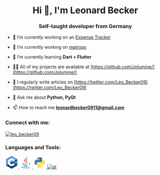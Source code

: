<h1 align="center">Hi 👋, I'm Leonard Becker</h1>
<h3 align="center">Self-taught developer from Germany</h3>

- 🔭 I’m currently working on an [Expense Tracker](https://github.com/Jolumine/exp-trk)

- 🔭 I’m currently working on [matrops](https://github.com/Jolumine/matrops)

- 🌱 I’m currently learning **Dart + Flutter**

- 👨‍💻 All of my projects are available at [https://github.com/Jolumine/](https://github.com/Jolumine/)

- 📝 I regularly write articles on [https://twitter.com/Leo_Becker09](https://twitter.com/Leo_Becker09)

- 💬 Ask me about **Python, PyQt**

- 📫 How to reach me **leonardbecker0911@gmail.com**

<h3 align="left">Connect with me:</h3>
<p align="left">
<a href="https://twitter.com/leo_becker09" target="blank"><img align="center" src="https://raw.githubusercontent.com/rahuldkjain/github-profile-readme-generator/master/src/images/icons/Social/twitter.svg" alt="leo_becker09" height="30" width="40" /></a>
</p>

<h3 align="left">Languages and Tools:</h3>
<p align="left"> <a href="https://www.w3schools.com/cpp/" target="_blank" rel="noreferrer"> <img src="https://raw.githubusercontent.com/devicons/devicon/master/icons/cplusplus/cplusplus-original.svg" alt="cplusplus" width="40" height="40"/> </a> <a href="https://www.java.com" target="_blank" rel="noreferrer"> <img src="https://raw.githubusercontent.com/devicons/devicon/master/icons/java/java-original.svg" alt="java" width="40" height="40"/> </a> <a href="https://www.python.org" target="_blank" rel="noreferrer"> <img src="https://raw.githubusercontent.com/devicons/devicon/master/icons/python/python-original.svg" alt="python" width="40" height="40"/> </a> <a href="https://www.qt.io/" target="_blank" rel="noreferrer"> <img src="https://upload.wikimedia.org/wikipedia/commons/0/0b/Qt_logo_2016.svg" alt="qt" width="40" height="40"/> </a> </p>

